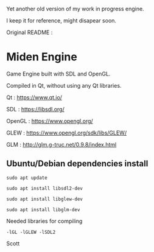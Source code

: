 Yet another old version of my work in progress engine.

I keep it for reference, might disapear soon.

Original README :


# Miden Engine

Game Engine built with SDL and OpenGL.

Compiled in Qt, without using any Qt libraries.

Qt : https://www.qt.io/

SDL : https://libsdl.org/

OpenGL : https://www.opengl.org/

GLEW : https://www.opengl.org/sdk/libs/GLEW/

GLM : http://glm.g-truc.net/0.9.8/index.html

## Ubuntu/Debian dependencies install

`sudo apt update`

`sudo apt install libsdl2-dev`

`sudo apt install libglew-dev`

`sudo apt install libglm-dev`

Needed libraries for compiling

`-lGL -lGLEW -lSDL2`


Scott
